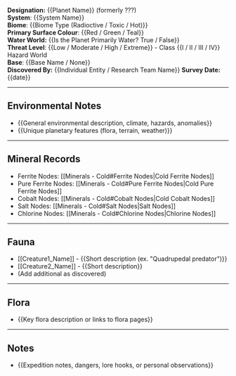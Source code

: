 **Designation:** {{Planet Name}} (formerly ???)  
**System**: {{System Name}}  
**Biome**: {{Biome Type (Radioctive / Toxic / Hot)}}  
**Primary Surface Colour**: {{Red / Green / Teal}}  
**Water World:** {{Is the Planet Primarily Water? True / False}}  
**Threat Level**: {{Low / Moderate / High / Extreme}} - Class {{I /  II / III / IV}} Hazard World  
**Base**:  {{Base Name / None}}  
**Discovered By:** {{Individual Entity / Research Team Name}}
**Survey Date:** {{date}}  

---
## Environmental Notes
- {{General environmental description, climate, hazards, anomalies}}  
- {{Unique planetary features (flora, terrain, weather)}}  
---
## Mineral Records
- Ferrite Nodes: [[Minerals - Cold#Ferrite Nodes|Cold Ferrite Nodes]]  
- Pure Ferrite Nodes: [[Minerals - Cold#Pure Ferrite Nodes|Cold Pure Ferrite Nodes]]  
- Cobalt Nodes: [[Minerals - Cold#Cobalt Nodes|Cold Cobalt Nodes]]  
- Salt Nodes: [[Minerals - Cold#Salt Nodes|Salt Nodes]]  
- Chlorine Nodes:  [[Minerals - Cold#Chlorine Nodes|Chlorine Nodes]]  
---
## Fauna
- [[Creature1_Name]] - {{Short description (ex. "Quadrupedal predator")}}  
- [[Creature2_Name]] - {{Short description}}  
- (Add additional as discovered)  
---
## Flora
- {{Key flora description or links to flora pages}}  
---
## Notes
- {{Expedition notes, dangers, lore hooks, or personal observations}}  